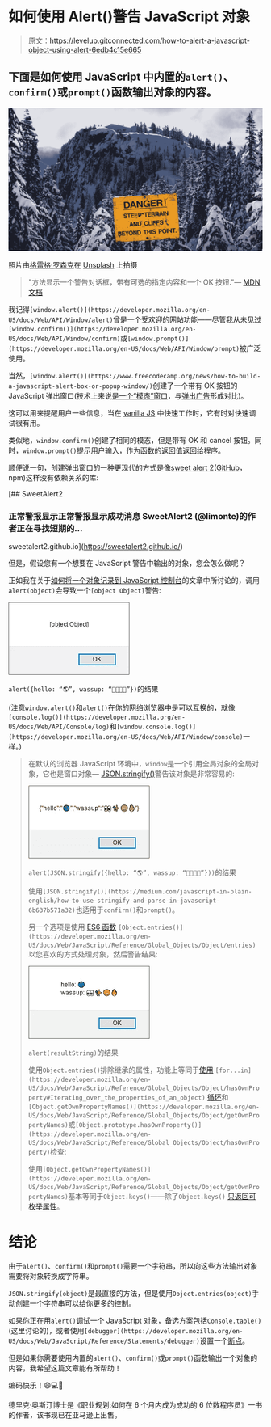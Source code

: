 # 如何使用 Alert()警告 JavaScript 对象

> 原文：<https://levelup.gitconnected.com/how-to-alert-a-javascript-object-using-alert-6edb4c15e665>

## 下面是如何使用 JavaScript 中内置的`alert()`、`confirm()`或`prompt()`函数输出对象的内容。

![](img/87ea7f7fd09d93f58f4f15a3b67ce799.png)

照片由[格雷格·罗森克](https://unsplash.com/@greg_rosenke?utm_source=medium&utm_medium=referral)在 [Unsplash](https://unsplash.com?utm_source=medium&utm_medium=referral) 上拍摄

> "方法显示一个警告对话框，带有可选的指定内容和一个 OK 按钮."— [MDN 文档](https://developer.mozilla.org/en-US/docs/Web/API/Window/alert)

我记得`[window.alert()](https://developer.mozilla.org/en-US/docs/Web/API/Window/alert)`曾是一个受欢迎的网站功能——尽管我从未见过`[window.confirm()](https://developer.mozilla.org/en-US/docs/Web/API/Window/confirm)`或`[window.prompt()](https://developer.mozilla.org/en-US/docs/Web/API/Window/prompt)`被广泛使用。

当然，`[window.alert()](https://www.freecodecamp.org/news/how-to-build-a-javascript-alert-box-or-popup-window/)`创建了一个带有 OK 按钮的 JavaScript 弹出窗口(技术上来说[是一个“模态”窗口](https://medium.com/@nerdplusdog/a-how-to-guide-for-modal-boxes-with-javascript-html-and-css-6a49d063987e)，与[弹出广告](https://medium.com/@info_15031/the-death-of-pop-ups-do-they-still-work-for-mobile-and-desktop-92cee2c68861)形成对比)。

这可以用来提醒用户一些信息，当在 [vanilla JS](https://snipcart.com/blog/learn-vanilla-javascript-before-using-js-frameworks) 中快速工作时，它有时对快速调试很有用。

类似地，`window.confirm()`创建了相同的模态，但是带有 OK 和 cancel 按钮。同时，`window.prompt()`提示用户输入，作为函数的返回值返回给程序。

顺便说一句，创建弹出窗口的一种更现代的方式是像[sweet alert 2](https://sweetalert2.github.io/)([GitHub](https://github.com/sweetalert2/sweetalert2)，npm)这样没有依赖关系的库:

[](https://sweetalert2.github.io/) [## SweetAlert2

### 正常警报显示正常警报显示成功消息 SweetAlert2 (@limonte)的作者正在寻找短期的…

sweetalert2.github.io](https://sweetalert2.github.io/) 

但是，假设您有一个想要在 JavaScript 警告中输出的对象，您会怎么做呢？

正如我在关于[如何将一个对象记录到 JavaScript 控制台](/5-ways-to-log-an-object-to-the-console-in-javascript-7b995c56af5a)的文章中所讨论的，调用`alert(object)`会导致一个`[object Object]`警告:

![](img/942b55cab1ba93635338fa4ee7edce4d.png)

`alert({hello: “🌎”, wassup: “👀✨😍🔥”})`的结果

(注意`window.alert()`和`alert()`在你的网络浏览器中是可以互换的，就像`[console.log()](https://developer.mozilla.org/en-US/docs/Web/API/Console/log)`和`[window.console.log()](https://developer.mozilla.org/en-US/docs/Web/API/Window/console)`一样。)

> 在默认的浏览器 JavaScript 环境中，`window`是一个引用全局对象的全局对象，它也是窗口对象— [JSON.stringify()](https://medium.com/u/93b18d6cf36e#Description)警告该对象是非常容易的:
> 
> ![](img/1897f221b94c5d172ab6678e5d15be47.png)
> 
> `alert(JSON.stringify({hello: “🌎”, wassup: “👀✨😍🔥”}))`的结果
> 
> 使用`[JSON.stringify()](https://medium.com/javascript-in-plain-english/how-to-use-stringify-and-parse-in-javascript-6b637b571a32)`也适用于`confirm()`和`prompt()`。
> 
> 另一个选项是使用 [ES6 函数](https://caniuse.com/#feat=object-entries) `[Object.entries()](https://developer.mozilla.org/en-US/docs/Web/JavaScript/Reference/Global_Objects/Object/entries)`以您喜欢的方式处理对象，然后警告结果:
> 
> ![](img/7e40945b6fb786ec8b6a9f1e6d756b1b.png)
> 
> `alert(resultString)`的结果
> 
> 使用`Object.entries()`排除继承的属性，功能上等同于[使用](https://developer.mozilla.org/en-US/docs/Web/JavaScript/Reference/Global_Objects/Object/hasOwnProperty#Iterating_over_the_properties_of_an_object) `[for...in](https://developer.mozilla.org/en-US/docs/Web/JavaScript/Reference/Global_Objects/Object/hasOwnProperty#Iterating_over_the_properties_of_an_object)` [循环](https://developer.mozilla.org/en-US/docs/Web/JavaScript/Reference/Global_Objects/Object/hasOwnProperty#Iterating_over_the_properties_of_an_object)和`[Object.getOwnPropertyNames()](https://developer.mozilla.org/en-US/docs/Web/JavaScript/Reference/Global_Objects/Object/getOwnPropertyNames)`或`[Object.prototype.hasOwnProperty()](https://developer.mozilla.org/en-US/docs/Web/JavaScript/Reference/Global_Objects/Object/hasOwnProperty)`检查:
> 
> 使用`[Object.getOwnPropertyNames()](https://developer.mozilla.org/en-US/docs/Web/JavaScript/Reference/Global_Objects/Object/getOwnPropertyNames)`基本等同于`Object.keys()`——除了`Object.keys()` [只返回可枚举属性](https://stackoverflow.com/a/22658584)。

# 结论

由于`alert()`、`confirm()`和`prompt()`需要一个字符串，所以向这些方法输出对象需要将对象转换成字符串。

`JSON.stringify(object)`是最直接的方法，但是使用`Object.entries(object)`手动创建一个字符串可以给你更多的控制。

如果你正在用`alert()`调试一个 JavaScript 对象，备选方案包括`Console.table()`(这里讨论的)，或者使用`[debugger](https://developer.mozilla.org/en-US/docs/Web/JavaScript/Reference/Statements/debugger)`设置一个[断点](https://developer.mozilla.org/en-US/docs/Tools/Debugger/How_to/Set_a_breakpoint)。

但是如果你需要使用内置的`alert()`、`confirm()`或`prompt()`函数输出一个对象的内容，我希望这篇文章能有所帮助！

编码快乐！😄💻💯

德里克·奥斯汀博士是《职业规划:如何在 6 个月内成为成功的 6 位数程序员》一书的作者，该书现已在亚马逊上出售。